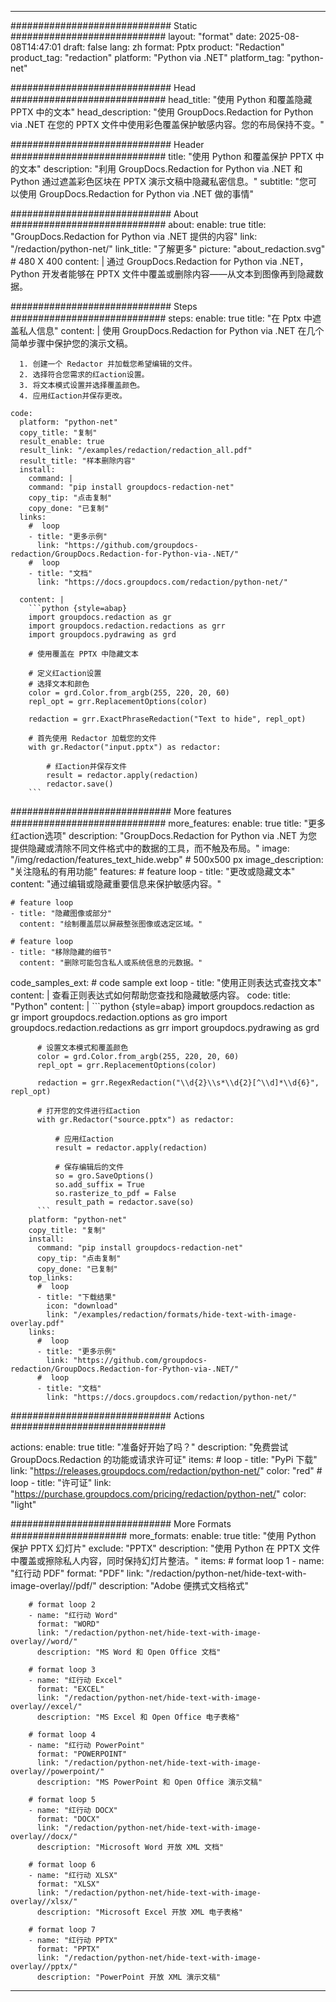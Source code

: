 
---
############################# Static ############################
layout: "format"
date:  2025-08-08T14:47:01
draft: false
lang: zh
format: Pptx
product: "Redaction"
product_tag: "redaction"
platform: "Python via .NET"
platform_tag: "python-net"

############################# Head ############################
head_title: "使用 Python 和覆盖隐藏 PPTX 中的文本"
head_description: "使用 GroupDocs.Redaction for Python via .NET 在您的 PPTX 文件中使用彩色覆盖保护敏感内容。您的布局保持不变。"

############################# Header ############################
title: "使用 Python 和覆盖保护 PPTX 中的文本" 
description: "利用 GroupDocs.Redaction for Python via .NET 和 Python 通过遮盖彩色区块在 PPTX 演示文稿中隐藏私密信息。"
subtitle: "您可以使用 GroupDocs.Redaction for Python via .NET 做的事情" 

############################# About ############################
about:
    enable: true
    title: "GroupDocs.Redaction for Python via .NET 提供的内容"
    link: "/redaction/python-net/"
    link_title: "了解更多"
    picture: "about_redaction.svg" # 480 X 400
    content: |
       通过 GroupDocs.Redaction for Python via .NET，Python 开发者能够在 PPTX 文件中覆盖或删除内容——从文本到图像再到隐藏数据。

############################# Steps ############################
steps:
    enable: true
    title: "在 Pptx 中遮盖私人信息"
    content: |
      使用 GroupDocs.Redaction for Python via .NET 在几个简单步骤中保护您的演示文稿。
      
      1. 创建一个 Redactor 并加载您希望编辑的文件。
      2. 选择符合您需求的红action设置。
      3. 将文本模式设置并选择覆盖颜色。
      4. 应用红action并保存更改。
   
    code:
      platform: "python-net"
      copy_title: "复制"
      result_enable: true
      result_link: "/examples/redaction/redaction_all.pdf"
      result_title: "样本删除内容"
      install:
        command: |
        command: "pip install groupdocs-redaction-net"
        copy_tip: "点击复制"
        copy_done: "已复制"
      links:
        #  loop
        - title: "更多示例"
          link: "https://github.com/groupdocs-redaction/GroupDocs.Redaction-for-Python-via-.NET/"
        #  loop
        - title: "文档"
          link: "https://docs.groupdocs.com/redaction/python-net/"
          
      content: |
        ```python {style=abap}
        import groupdocs.redaction as gr
        import groupdocs.redaction.redactions as grr
        import groupdocs.pydrawing as grd

        # 使用覆盖在 PPTX 中隐藏文本

        # 定义红action设置
        # 选择文本和颜色
        color = grd.Color.from_argb(255, 220, 20, 60)
        repl_opt = grr.ReplacementOptions(color)
                
        redaction = grr.ExactPhraseRedaction("Text to hide", repl_opt)

        # 首先使用 Redactor 加载您的文件
        with gr.Redactor("input.pptx") as redactor:

            # 红action并保存文件
            result = redactor.apply(redaction)
            redactor.save()
        ```            


############################# More features ############################
more_features:
  enable: true
  title: "更多红action选项"
  description: "GroupDocs.Redaction for Python via .NET 为您提供隐藏或清除不同文件格式中的数据的工具，而不触及布局。"
  image: "/img/redaction/features_text_hide.webp" # 500x500 px
  image_description: "关注隐私的有用功能"
  features:
    # feature loop
    - title: "更改或隐藏文本"
      content: "通过编辑或隐藏重要信息来保护敏感内容。"

    # feature loop
    - title: "隐藏图像或部分"
      content: "绘制覆盖层以屏蔽整张图像或选定区域。"

    # feature loop
    - title: "移除隐藏的细节"
      content: "删除可能包含私人或系统信息的元数据。"
      
  code_samples_ext:
    # code sample ext loop
    - title: "使用正则表达式查找文本"
      content: |
        查看正则表达式如何帮助您查找和隐藏敏感内容。
      code:
        title: "Python"
        content: |
          ```python {style=abap}
          import groupdocs.redaction as gr
          import groupdocs.redaction.options as gro
          import groupdocs.redaction.redactions as grr
          import groupdocs.pydrawing as grd

          # 设置文本模式和覆盖颜色
          color = grd.Color.from_argb(255, 220, 20, 60)
          repl_opt = grr.ReplacementOptions(color)

          redaction = grr.RegexRedaction("\\d{2}\\s*\\d{2}[^\\d]*\\d{6}", repl_opt)

          # 打开您的文件进行红action
          with gr.Redactor("source.pptx") as redactor:

              # 应用红action
              result = redactor.apply(redaction)

              # 保存编辑后的文件
              so = gro.SaveOptions()
              so.add_suffix = True
              so.rasterize_to_pdf = False
              result_path = redactor.save(so)
          ```
        platform: "python-net"
        copy_title: "复制"
        install:
          command: "pip install groupdocs-redaction-net"
          copy_tip: "点击复制"
          copy_done: "已复制"
        top_links:
          #  loop
          - title: "下载结果"
            icon: "download"
            link: "/examples/redaction/formats/hide-text-with-image-overlay.pdf"
        links:
          #  loop
          - title: "更多示例"
            link: "https://github.com/groupdocs-redaction/GroupDocs.Redaction-for-Python-via-.NET/"
          #  loop
          - title: "文档"
            link: "https://docs.groupdocs.com/redaction/python-net/"


############################# Actions ############################

actions:
  enable: true
  title: "准备好开始了吗？"
  description: "免费尝试 GroupDocs.Redaction 的功能或请求许可证"
  items:
    #  loop
    - title: "PyPi 下载"
      link: "https://releases.groupdocs.com/redaction/python-net/"
      color: "red"
        #  loop
    - title: "许可证"
      link: "https://purchase.groupdocs.com/pricing/redaction/python-net/"
      color: "light"


############################# More Formats #####################
more_formats:
    enable: true
    title: "使用 Python 保护 PPTX 幻灯片"
    exclude: "PPTX"
    description: "使用 Python 在 PPTX 文件中覆盖或擦除私人内容，同时保持幻灯片整洁。"
    items: 
        # format loop 1
        - name: "红行动 PDF"
          format: "PDF"
          link: "/redaction/python-net/hide-text-with-image-overlay//pdf/"
          description: "Adobe 便携式文档格式"

        # format loop 2
        - name: "红行动 Word"
          format: "WORD"
          link: "/redaction/python-net/hide-text-with-image-overlay//word/"
          description: "MS Word 和 Open Office 文档"
          
        # format loop 3
        - name: "红行动 Excel"
          format: "EXCEL"
          link: "/redaction/python-net/hide-text-with-image-overlay//excel/"
          description: "MS Excel 和 Open Office 电子表格"

        # format loop 4
        - name: "红行动 PowerPoint"
          format: "POWERPOINT"
          link: "/redaction/python-net/hide-text-with-image-overlay//powerpoint/"
          description: "MS PowerPoint 和 Open Office 演示文稿"

        # format loop 5
        - name: "红行动 DOCX"
          format: "DOCX"
          link: "/redaction/python-net/hide-text-with-image-overlay//docx/"
          description: "Microsoft Word 开放 XML 文档"
          
        # format loop 6
        - name: "红行动 XLSX"
          format: "XLSX"
          link: "/redaction/python-net/hide-text-with-image-overlay//xlsx/"
          description: "Microsoft Excel 开放 XML 电子表格"
          
        # format loop 7
        - name: "红行动 PPTX"
          format: "PPTX"
          link: "/redaction/python-net/hide-text-with-image-overlay//pptx/"
          description: "PowerPoint 开放 XML 演示文稿"


---